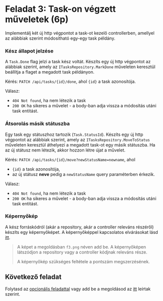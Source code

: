 # Feladat 3: Task-on végzett műveletek (6p)

Implementálj két új http végpontot a task-ot kezelő controllerben, amellyel az alábbiak szerint módosítható egy-egy task példány.

### Kész állapot jelzése

A `Task.Done` flag jelzi a task kész voltát. Készíts egy új http végpontot az alábbiak szerint, amely az `ITasksRepository.MarkDone` műveleten keresztül beállítja a flaget a megadott task példányon.

Kérés: `PATCH /api/tasks/{id}/done`, ahol `{id}` a task azonosítója.

Válasz:

- `404 Not found`, ha nem létezik a task
- `200 OK` ha sikeres a művelet - a body-ban adja vissza a módosítás utáni task entitást.

### Átsorolás másik státuszba

Egy task egy státuszhoz tartozik (`Task.StatusId`). Készíts egy új http végpontot az alábbiak szerint, amely az `ITasksRepository.MoveToStatus` műveleten keresztül áthelyezi a megadott task-ot egy másik státuszba. Ha az új státusz nem létezik, akkor hozzon létre újat a művelet.

Kérés: `PATCH /api/tasks/{id}/move?newStatusName=newname`, ahol

- `{id}` a task azonosítója,
- az új státusz **neve** pedig a `newStatusName` query paraméterben érkezik.

Válasz:

- `404 Not found`, ha nem létezik a task
- `200 OK` ha sikeres a művelet - a body-ban adja vissza a módosítás utáni task entitást.

### Képernyőkép

A kész forráskódról (akár a repository, akár a controller releváns részéről) készíts egy képernyőképet. A képernyőképpel kapcsolatos elvárásokat lásd [itt](../README.md#képernyőképek).

> A képet a megoldásban `f3.png` néven add be. A képernyőképen látszódjon a repository vagy a controller kódjnak releváns része.
>
> A képernyőkép szükséges feltétele a pontszám megszerzésének.

## Következő feladat

Folytasd az [opcionális feladattal](Feladat-4.md) vagy add be a megoldásod az [itt](README.md#végezetül-a-megoldások-feltöltése) leírtak szerint.
